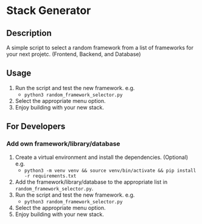 # Stack Generator

## Description

A simple script to select a random framework from a list of frameworks for your next projetc. (Frontend, Backend, and Database)

## Usage

1. Run the script and test the new framework. e.g.
    - `python3 random_framework_selector.py`
2. Select the appropriate menu option.
3. Enjoy building with your new stack.

## For Developers

### Add own framework/library/database

1. Create a virtual environment and install the dependencies. (Optional) e.g.
    - `python3 -m venv venv && source venv/bin/activate && pip install -r requirements.txt`
2. Add the framework/library/database to the appropriate list in `random_framework_selector.py`.
3. Run the script and test the new framework. e.g.
    - `python3 random_framework_selector.py`
4. Select the appropriate menu option.
5. Enjoy building with your new stack.

